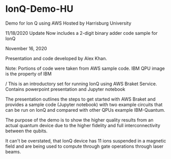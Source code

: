 # IonQ-Demo-HU
Demo for Ion Q using AWS
Hosted by Harrisburg University


11/18/2020 Update
Now includes a 2-digit binary adder code sample for IonQ

November 16, 2020

Presentation and code developed by Alex Khan.

Note: Portions of code were taken from AWS sample code. 
IBM QPU image is the property of IBM


/ This is an introductory set for running IonQ using AWS Braket Service.
Contains powerpoint presentation and Jupyter notebook

The presentation outlines the steps to get started with AWS Braket and 
provides a sample code (Jupyter notebook) with two example circuits
that can be run on IonQ and compared with other QPUs example IBM-Quantum.

The purpose of the demo is to show the higher quality results from an
actual quantum device due to the higher fidelity and full interconnectivity 
between the qubits.

It can't be overstated, that IonQ device has 11 ions suspended in a magnetic
field and are being used to compute through gate operations through laser beams. 
